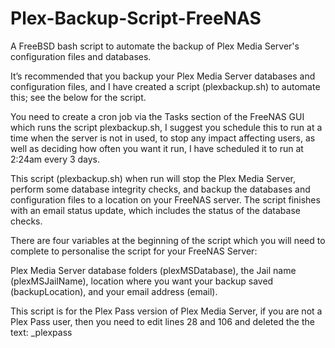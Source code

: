 # Plex-Backup-Script-FreeNAS
A FreeBSD bash script to automate the backup of Plex Media Server's configuration files and databases.

It’s recommended that you backup your Plex Media Server databases and configuration files, and I have created a script (plexbackup.sh) to automate this; see the below for the script.

You need to create a cron job via the Tasks section of the FreeNAS GUI which runs the script plexbackup.sh, I suggest you schedule this to run at a time when the server is not in used, to stop any impact affecting users, as well as deciding how often you want it run, I have scheduled it to run at 2:24am every 3 days.

This script (plexbackup.sh) when run will stop the Plex Media Server, perform some database integrity checks, and backup the databases and configuration files to a location on your FreeNAS server.  The script finishes with an email status update, which includes the status of the database checks.

There are four variables at the beginning of the script which you will need to complete to personalise the script for your FreeNAS Server:

Plex Media Server database folders (plexMSDatabase), the Jail name (plexMSJailName), location where you want your backup saved (backupLocation), and your email address (email).

This script is for the Plex Pass version of Plex Media Server, if you are not a Plex Pass user, then you need to edit lines 28 and 
106 and deleted the the text: _plexpass
